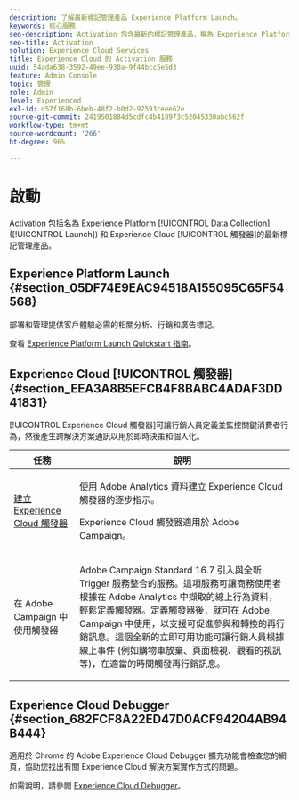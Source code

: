 ```yaml
---
description: 了解最新標記管理產品 Experience Platform Launch。
keywords: 核心服務
seo-description: Activation 包含最新的標記管理產品，稱為 Experience Platform Launch。Dynamic Tag Management (DTM) 和觸發器。
seo-title: Activation
solution: Experience Cloud Services
title: Experience Cloud 的 Activation 服務
uuid: 54ada638-3592-49ee-930a-9f44bcc5e5d3
feature: Admin Console
topic: 管理
role: Admin
level: Experienced
exl-id: d57f168b-6beb-48f2-b0d2-92593ceee62e
source-git-commit: 2419501884d5cdfc4b418973c52045330abc562f
workflow-type: tm+mt
source-wordcount: '266'
ht-degree: 96%

---
```


# 啟動

Activation 包括名為 Experience Platform [!UICONTROL Data Collection] ([!UICONTROL Launch]) 和 Experience Cloud [!UICONTROL 觸發器]的最新標記管理產品。

## Experience Platform Launch {#section_05DF74E9EAC94518A155095C65F54568}

部署和管理提供客戶體驗必需的相關分析、行銷和廣告標記。

查看 [Experience Platform Launch Quickstart 指南](https://experienceleague.adobe.com/docs/experience-platform/tags/get-started/quick-start.html?lang=en)。

## Experience Cloud [!UICONTROL 觸發器] {#section_EEA3A8B5EFCB4F8BABC4ADAF3DD41831}

 [!UICONTROL Experience Cloud 觸發器]可讓行銷人員定義並監控關鍵消費者行為，然後產生跨解決方案通訊以用於即時決策和個人化。

<table id="table_AF6842470172429EA97C9B02163BD0C3"> 
 <thead> 
  <tr> 
   <th colname="col1" class="entry"> 任務 </th>
   <th colname="col2" class="entry"> 說明 </th>
  </tr> 
 </thead>
 <tbody> 
  <tr> 
   <td colname="col1"> <p> <a href="triggers.md#concept_887B30241B3E4DB0A2553B2996E2D4FB" format="dita" scope="local"> 建立 Experience Cloud 觸發器</a> </p> </td> 
   <td colname="col2"> <p> 使用 Adobe Analytics 資料建立 Experience Cloud 觸發器的逐步指示。 </p> <p>Experience Cloud 觸發器適用於 Adobe Campaign。 </p> </td>
  </tr>
  <tr> 
   <td colname="col1"> <p>在 Adobe Campaign 中使用觸發器 </p> </td> 
   <td colname="col2"> <p> Adobe Campaign Standard 16.7 引入與全新 Trigger 服務整合的服務。這項服務可讓商務使用者根據在 Adobe Analytics 中擷取的線上行為資料，輕鬆定義觸發器。定義觸發器後，就可在 Adobe Campaign 中使用，以支援可促進參與和轉換的再行銷訊息。這個全新的立即可用功能可讓行銷人員根據線上事件 (例如購物車放棄、頁面檢視、觀看的視訊等)，在適當的時間觸發再行銷訊息。 </p> </td>
  </tr>
 </tbody>
</table>


## Experience Cloud Debugger {#section_682FCF8A22ED47D0ACF94204AB94B444}

適用於 Chrome 的 Adobe Experience Cloud Debugger 擴充功能會檢查您的網頁，協助您找出有關 Experience Cloud 解決方案實作方式的問題。

如需說明，請參閱 [Experience Cloud Debugger](https://experienceleague.adobe.com/docs/debugger/using/experience-cloud-debugger.html?lang=zh-Hant)。
